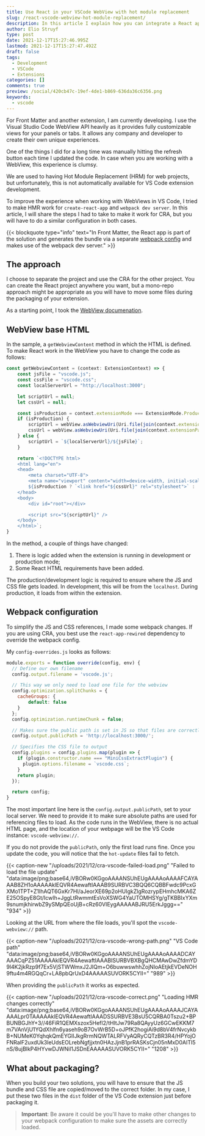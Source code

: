 ```yaml
---
title: Use React in your VSCode WebView with hot module replacement
slug: /react-vscode-webview-hot-module-replacement/
description: In this article I explain how you can integrate a React application into your VSCode webview and make sure Hot Module Replacement is working during development.
author: Elio Struyf
type: post
date: 2021-12-17T15:27:46.995Z
lastmod: 2021-12-17T15:27:47.492Z
draft: false
tags:
  - Development
  - VSCode
  - Extensions
categories: []
comments: true
preview: /social/420cb47c-19ef-4de1-b869-636da36c6356.png
keywords:
  - vscode
---
```


For Front Matter and another extension, I am currently developing. I use the Visual Studio Code WebView API heavily as it provides fully customizable views for your panels or tabs. It allows any company and developer to create their own unique experiences.

One of the things I did for a long time was manually hitting the refresh button each time I updated the code. In case when you are working with a WebView, this experience is clumsy. 

We are used to having Hot Module Replacement (HRM) for web projects, but unfortunately, this is not automatically available for VS Code extension development.

To improve the experience when working with WebViews in VS Code, I tried to make HMR work for `create-react-app` and `webpack dev server`. In this article, I will share the steps I had to take to make it work for CRA, but you will have to do a similar configuration in both cases.

{{< blockquote type="info" text="In Front Matter, the React app is part of the solution and generates the bundle via a separate [webpack config](https://github.com/estruyf/vscode-front-matter/blob/dev/webpack/dashboard.config.js) and makes use of the webpack dev server." >}}

## The approach

I choose to separate the project and use the CRA for the other project. You can create the React project anywhere you want, but a mono-repo approach might be appropriate as you will have to move some files during the packaging of your extension.

As a starting point, I took the [WebView documenation](https://code.visualstudio.com/api/extension-guides/webview).

## WebView base HTML

In the sample, a `getWebviewContent` method in which the HTML is defined. To make React work in the WebView you have to change the code as follows:

```typescript
const getWebviewContent = (context: ExtensionContext) => {
	const jsFile = "vscode.js";
	const cssFile = "vscode.css";
	const localServerUrl = "http://localhost:3000";

	let scriptUrl = null;
	let cssUrl = null;

	const isProduction = context.extensionMode === ExtensionMode.Production;
	if (isProduction) {
		scriptUrl = webView.asWebviewUri(Uri.file(join(context.extensionPath, 'dist', jsFile))).toString();
		cssUrl = webView.asWebviewUri(Uri.file(join(context.extensionPath, 'dist', cssFile))).toString();
	} else {
		scriptUrl = `${localServerUrl}/${jsFile}`; 
	}

	return `<!DOCTYPE html>
	<html lang="en">
	<head>
		<meta charset="UTF-8">
		<meta name="viewport" content="width=device-width, initial-scale=1.0">
		${isProduction ? `<link href="${cssUrl}" rel="stylesheet">` : ''}
	</head>
	<body>
		<div id="root"></div>

		<script src="${scriptUrl}" />
	</body>
	</html>`;
}
```

In the method, a couple of things have changed:

1. There is logic added when the extension is running in development or production mode;
2. Some React HTML requirements have been added.

The production/development logic is required to ensure where the JS and CSS file gets loaded. In development, this will be from the `localhost`. During production, it loads from within the extension.

## Webpack configuration

To simplify the JS and CSS references, I made some webpack changes. If you are using CRA, you best use the `react-app-rewired` dependency to override the webpack config. 

My `config-overrides.js` looks as follows:

```javascript
module.exports = function override(config, env) {
  // Define our own filename
  config.output.filename = 'vscode.js';

  // This way we only need to load one file for the webview
  config.optimization.splitChunks = {
    cacheGroups: {
        default: false
    }
  };
  config.optimization.runtimeChunk = false;

  // Makes sure the public path is set in JS so that files are correctly loaded
  config.output.publicPath = 'http://localhost:3000/';

  // Specifies the CSS file to output
  config.plugins = config.plugins.map(plugin => {
    if (plugin.constructor.name === "MiniCssExtractPlugin") {
      plugin.options.filename = `vscode.css`;
    }
    return plugin;
  });

  return config;
}
```

The most important line here is the `config.output.publicPath`, set to your local server. We need to provide it to make sure absolute paths are used for referencing files to load. As the code runs in the WebView, there is no actual HTML page, and the location of your webpage will be the VS Code instance: `vscode-webview://`.

If you do not provide the `publicPath`, only the first load runs fine. Once you update the code, you will notice that the `hot-update` files fail to fetch.

{{< caption-new "/uploads/2021/12/cra-vscode-failed-load.png" "Failed to load the file update"  "data:image/png;base64,iVBORw0KGgoAAAANSUhEUgAAAAoAAAAFCAYAAAB8ZH1oAAAAAklEQVR4AewaftIAAAB9SURBVC3BQQ6CQBBFwdc9PcxGXMo1TPT+Z1IhAQT6GxKr7Hl/aJeorXE69p2oHUIgkZlgRozrypEHmhcMKA6ZE25OSpyE8Gt/IcwIh+JggLtRwmmtEsVoXSWG4YaUTOMHSYg/gTKBBIxYXm9snumjkhirwbZ9ySMpQEoUjB+cRz60VIEygAAAAABJRU5ErkJggg==" "934" >}}

Looking at the URL from where the file loads, you'll spot the `vscode-webview://` path.

{{< caption-new "/uploads/2021/12/cra-vscode-wrong-path.png" "VS Code path"  "data:image/png;base64,iVBORw0KGgoAAAANSUhEUgAAAAoAAAADCAYAAACqPZ51AAAAAklEQVR4AewaftIAAABISURBVBXBgQHCMAwDwZfdmYD9l4K2jkRzp9f7Ex5VjSTWWmxJ2JIQm+O6buwwswhhZojNloAEtjkEVDeNOH9ftu4m4RGQqCr+LA8pbQrUxD4AAAAASUVORK5CYII=" "989" >}}

When providing the `publicPath` it works as expected.

{{< caption-new "/uploads/2021/12/cra-vscode-correct.png" "Loading HMR changes correctly"  "data:image/png;base64,iVBORw0KGgoAAAANSUhEUgAAAAoAAAAJCAYAAAALpr0TAAAAAklEQVR4AewaftIAAADSSURBVE3BsU5CQRBA0Tszu2+BPBUNBGJhY+3//46FiR1QEMXszox5HefI2/tHltJw79Ra8QAyyUz6GCwEKKM7m7VAnVjU1YQdXhlfn6yaseh9oB7OvWrB5D+oJPfK2hogiAi9d8bV4frNvcykbB+NUMeK0YqhqkQmEYGIIJkgRrmNQWTALRFVyAQRyCQTzBR3R4/HPYojOFNRalF2uxdUk3leUdsEOLrebNgfjjxtn0HAzJjnB1prRASKsCjn05nMxD0AITI5nS/8ujBlkP4HYvwDJWNil1JSDnEAAAAASUVORK5CYII=" "1208" >}}

## What about packaging?

When you build your two solutions, you will have to ensure that the JS bundle and CSS file are copied/moved to the correct folder. In my case, I put these two files in the `dist` folder of the VS Code extension just before packaging it.

> **Important**: Be aware it could be you'll have to make other changes to your webpack configuration to make sure the assets are correctly loaded.
